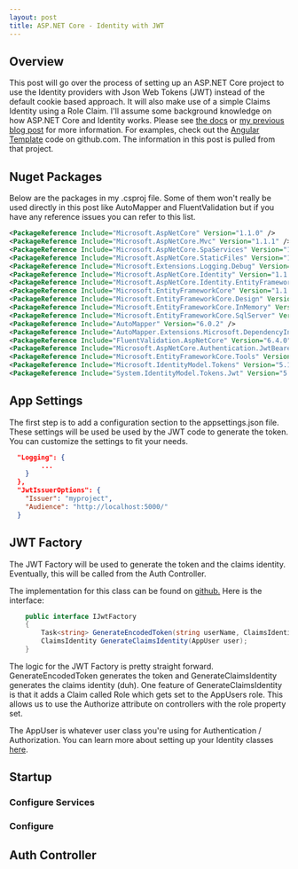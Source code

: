 ```yaml
---
layout: post
title: ASP.NET Core - Identity with JWT
---
```


## Overview
This post will go over the process of setting up an ASP.NET Core project to use the Identity providers with Json Web Tokens (JWT) instead of the default cookie based approach. It will also make use of a simple Claims Identity using a Role Claim. I'll assume some background knowledge on how ASP.NET Core and Identity works. Please see [the docs](https://docs.microsoft.com/en-us/aspnet/core/security/authentication/identity) or [my previous blog post](https://sheelersoft.github.io/dotnetcore-identity/) for more information. For examples, check out the [Angular Template](https://github.com/sheelersoft/angulartemplate) code on github.com. The information in this post is pulled from that project.

## Nuget Packages
Below are the packages in my .csproj file. Some of them won't really be used directly in this post like AutoMapper and FluentValidation but if you have any reference issues you can refer to this list.

```xml
<PackageReference Include="Microsoft.AspNetCore" Version="1.1.0" />
<PackageReference Include="Microsoft.AspNetCore.Mvc" Version="1.1.1" />
<PackageReference Include="Microsoft.AspNetCore.SpaServices" Version="1.1.1" />
<PackageReference Include="Microsoft.AspNetCore.StaticFiles" Version="1.1.0" />
<PackageReference Include="Microsoft.Extensions.Logging.Debug" Version="1.1.0" />
<PackageReference Include="Microsoft.AspNetCore.Identity" Version="1.1.2" />
<PackageReference Include="Microsoft.AspNetCore.Identity.EntityFrameworkCore" Version="1.1.2" />
<PackageReference Include="Microsoft.EntityFrameworkCore" Version="1.1.2" />
<PackageReference Include="Microsoft.EntityFrameworkCore.Design" Version="1.1.2" />
<PackageReference Include="Microsoft.EntityFrameworkCore.InMemory" Version="1.1.2" />
<PackageReference Include="Microsoft.EntityFrameworkCore.SqlServer" Version="1.1.2" />
<PackageReference Include="AutoMapper" Version="6.0.2" />
<PackageReference Include="AutoMapper.Extensions.Microsoft.DependencyInjection" Version="2.0.1" />
<PackageReference Include="FluentValidation.AspNetCore" Version="6.4.0" />
<PackageReference Include="Microsoft.AspNetCore.Authentication.JwtBearer" Version="1.1.1" />
<PackageReference Include="Microsoft.EntityFrameworkCore.Tools" Version="1.0.0" />
<PackageReference Include="Microsoft.IdentityModel.Tokens" Version="5.1.3" />
<PackageReference Include="System.IdentityModel.Tokens.Jwt" Version="5.1.3" />
```

## App Settings
The first step is to add a configuration section to the appsettings.json file. These settings will be used be used by the JWT code to generate the token. You can customize the settings to fit your needs.

```json
  "Logging": {
        ...
    }
  },
  "JwtIssuerOptions": {
    "Issuer": "myproject",
    "Audience": "http://localhost:5000/"
  }
```

## JWT Factory
The JWT Factory will be used to generate the token and the claims identity. Eventually, this will be called from the Auth Controller.

The implementation for this class can be found on [github.](https://github.com/sheelersoft/AngularTemplate/blob/master/content/Service/jssAngular.Service/Auth/JwtFactory.cs) Here is the interface:

```c#
    public interface IJwtFactory
    {
        Task<string> GenerateEncodedToken(string userName, ClaimsIdentity identity);
        ClaimsIdentity GenerateClaimsIdentity(AppUser user);
    }
```

The logic for the JWT Factory is pretty straight forward. GenerateEncodedToken generates the token and GenerateClaimsIdentity generates the claims identity (duh). One feature of GenerateClaimsIdentity is that it adds a Claim called Role which gets set to the AppUsers role. This allows us to use the Authorize attribute on controllers with the role property set.

The AppUser is whatever user class you're using for Authentication / Authorization. You can learn more about setting up your Identity classes [here](http://sheelersoft.com/dotnetcore-identity/).


## Startup

### Configure Services

### Configure

## Auth Controller
